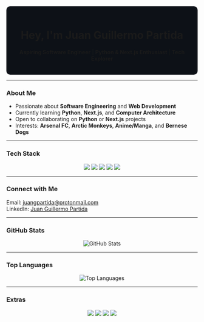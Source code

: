 <div align="center" style="background-color:#0d1117; padding:20px; border-radius:10px;">

# Hey, I'm Juan Guillermo Partida

**Aspiring Software Engineer** | **Python & Next.js Enthusiast** | **Tech Explorer**

</div>

---

### About Me
- Passionate about **Software Engineering** and **Web Development**
- Currently learning **Python**, **Next.js**, and **Computer Architecture**
- Open to collaborating on **Python** or **Next.js** projects
- Interests: **Arsenal FC**, **Arctic Monkeys**, **Anime/Manga**, and **Bernese Dogs**

---

### Tech Stack
<p align="center">
  <img src="https://img.shields.io/badge/Python-3776AB?style=for-the-badge&logo=python&logoColor=white" />
  <img src="https://img.shields.io/badge/Next.js-000000?style=for-the-badge&logo=next.js&logoColor=white" />
  <img src="https://img.shields.io/badge/React-61DAFB?style=for-the-badge&logo=react&logoColor=white" />
  <img src="https://img.shields.io/badge/JavaScript-F7DF1E?style=for-the-badge&logo=javascript&logoColor=black" />
  <img src="https://img.shields.io/badge/iOS-000000?style=for-the-badge&logo=apple&logoColor=white" />
</p>

---

### Connect with Me
Email: [juangpartida@protonmail.com](mailto:juangpartida@protonmail.com)  
LinkedIn: [Juan Guillermo Partida](https://www.linkedin.com/in/juan-guillermo-partida/)

---

### GitHub Stats
<p align="center">
  <img src="https://github-readme-stats.vercel.app/api?username=juangpartida&show_icons=true&theme=tokyonight" alt="GitHub Stats" />
</p>

---

### Top Languages
<p align="center">
  <img src="https://github-readme-stats.vercel.app/api/top-langs/?username=juangpartida&layout=compact&theme=tokyonight" alt="Top Languages" />
</p>

---

### Extras
<p align="center">
  <img src="https://img.shields.io/badge/Arsenal%20FC-DB0007?style=for-the-badge&logo=arsenal&logoColor=white" />
  <img src="https://img.shields.io/badge/Anime-F85D3D?style=for-the-badge&logo=funimation&logoColor=white" />
  <img src="https://img.shields.io/badge/Manga-FFCC00?style=for-the-badge&logo=manga&logoColor=black" />
  <img src="https://img.shields.io/badge/Bernese%20Dogs-795548?style=for-the-badge&logo=pets&logoColor=white" />
</p>
